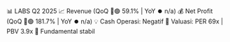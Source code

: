 📊 LABS Q2 2025
📈 Revenue (QoQ 🔼🟢 59.1% | YoY ⏺️ n/a)
💰 Net Profit (QoQ 🔼🟢 181.7% | YoY ⏺️ n/a)
💡 Cash Operasi: Negatif
🧮 Valuasi: PER 69x | PBV 3.9x
🧱 Fundamental stabil
